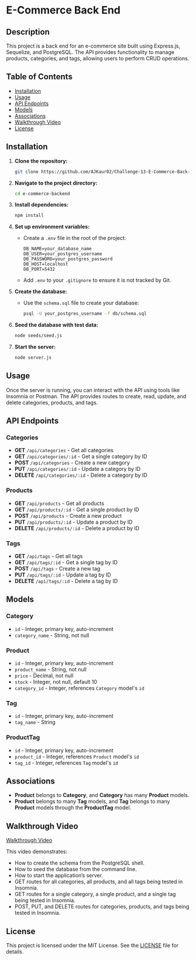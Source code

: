 # E-Commerce Back End

## Description

This project is a back end for an e-commerce site built using Express.js, Sequelize, and PostgreSQL. The API provides functionality to manage products, categories, and tags, allowing users to perform CRUD operations.

## Table of Contents

- [Installation](#installation)
- [Usage](#usage)
- [API Endpoints](#api-endpoints)
- [Models](#models)
- [Associations](#associations)
- [Walkthrough Video](#walkthrough-video)
- [License](#license)

## Installation

1. **Clone the repository:**
    ```bash
    git clone https://github.com/AJKaur02/Challenge-13-E-Commerce-Back-End
    ```

2. **Navigate to the project directory:**
    ```bash
    cd e-commerce-backend
    ```

3. **Install dependencies:**
    ```bash
    npm install
    ```

4. **Set up environment variables:**
    - Create a `.env` file in the root of the project:
      ```env
      DB_NAME=your_database_name
      DB_USER=your_postgres_username
      DB_PASSWORD=your_postgres_password
      DB_HOST=localhost
      DB_PORT=5432
      ```
    - Add `.env` to your `.gitignore` to ensure it is not tracked by Git.

5. **Create the database:**
    - Use the `schema.sql` file to create your database:
      ```bash
      psql -U your_postgres_username -f db/schema.sql
      ```

6. **Seed the database with test data:**
    ```bash
    node seeds/seed.js
    ```

7. **Start the server:**
    ```bash
    node server.js
    ```

## Usage

Once the server is running, you can interact with the API using tools like Insomnia or Postman. The API provides routes to create, read, update, and delete categories, products, and tags.

## API Endpoints

### Categories

- **GET** `/api/categories` - Get all categories
- **GET** `/api/categories/:id` - Get a single category by ID
- **POST** `/api/categories` - Create a new category
- **PUT** `/api/categories/:id` - Update a category by ID
- **DELETE** `/api/categories/:id` - Delete a category by ID

### Products

- **GET** `/api/products` - Get all products
- **GET** `/api/products/:id` - Get a single product by ID
- **POST** `/api/products` - Create a new product
- **PUT** `/api/products/:id` - Update a product by ID
- **DELETE** `/api/products/:id` - Delete a product by ID

### Tags

- **GET** `/api/tags` - Get all tags
- **GET** `/api/tags/:id` - Get a single tag by ID
- **POST** `/api/tags` - Create a new tag
- **PUT** `/api/tags/:id` - Update a tag by ID
- **DELETE** `/api/tags/:id` - Delete a tag by ID

## Models

### Category

- `id` - Integer, primary key, auto-increment
- `category_name` - String, not null

### Product

- `id` - Integer, primary key, auto-increment
- `product_name` - String, not null
- `price` - Decimal, not null
- `stock` - Integer, not null, default 10
- `category_id` - Integer, references `Category` model's `id`

### Tag

- `id` - Integer, primary key, auto-increment
- `tag_name` - String

### ProductTag

- `id` - Integer, primary key, auto-increment
- `product_id` - Integer, references `Product` model's `id`
- `tag_id` - Integer, references `Tag` model's `id`

## Associations

- **Product** belongs to **Category**, and **Category** has many **Product** models.
- **Product** belongs to many **Tag** models, and **Tag** belongs to many **Product** models through the **ProductTag** model.

## Walkthrough Video

[Walkthrough Video](https://link-to-your-walkthrough-video.com)

This video demonstrates:
- How to create the schema from the PostgreSQL shell.
- How to seed the database from the command line.
- How to start the application’s server.
- GET routes for all categories, all products, and all tags being tested in Insomnia.
- GET routes for a single category, a single product, and a single tag being tested in Insomnia.
- POST, PUT, and DELETE routes for categories, products, and tags being tested in Insomnia.

## License

This project is licensed under the MIT License. See the [LICENSE](LICENSE) file for details.
